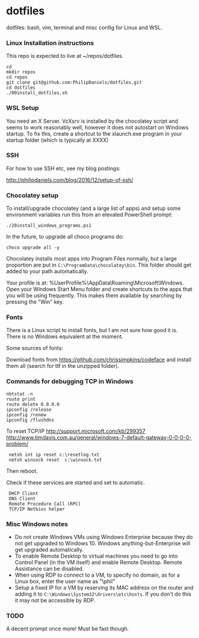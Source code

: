 # dotfiles

dotfiles: bash, vim, terminal and misc config for Linux and WSL.

### Linux Installation instructions

This repo is expected to live at ~/repos/dotfiles. 

```
cd
mkdir repos
cd repos
git clone git@github.com:PhilipDaniels/dotfiles.git
cd dotfiles
./00install_dotfiles.sh
```

### WSL Setup

You need an X Server. VcXsrv is installed by the chocolatey script and seems to work
reasonably well, however it does not autostart on Windows startup. To fix this, create
a shortcut to the xlaunch.exe program in your startup folder (which is typically at
XXXX)

### SSH

For how to use SSH etc, see my blog postings:

http://philipdaniels.com/blog/2016/12/setup-of-ssh/

### Chocolatey setup

To install/upgrade chocolatey (and a large list of apps) and setup some environment variables run
this from an elevated PowerShell prompt:

```
./20install_windows_programs.ps1
```

In the future, to upgrade all choco programs do:

```
choco upgrade all -y
```

Chocolatey installs most apps into Program Files normally, but a large proportion are put in
`C:\ProgramData\chocolatey\bin`. This folder should get added to your path automatically.

Your profile is at: %UserProfile%\AppData\Roaming\Microsoft\Windows. Open your Windows Start
Menu folder and create shortcuts to the apps that you will be using frequently. This makes them
available by searching by pressing the "Win" key.

### Fonts

There is a Linux script to install fonts, but I am not sure how good it is. There is
no Windows equivalent at the moment.

Some sources of fonts: 

Download fonts from https://github.com/chrissimpkins/codeface and install them all (search for ttf in the unzipped folder).

### Commands for debugging TCP in Windows

```
nbtstat -n
route print
route delete 0.0.0.0
ipconfig /release
ipconfig /renew
ipconfig /flushdns
```

To reset TCP/IP http://support.microsoft.com/kb/299357 http://www.timdavis.com.au/general/windows-7-default-gateway-0-0-0-0-problem/

```
 netsh int ip reset c:\resetlog.txt
 netsh winsock reset  c:\winsock.txt
``` 

Then reboot.

Check if these services are started and set to automatic.

```
 DHCP Client
 DNS Client
 Remote Procedure Call (RPC)
 TCP/IP Netbios helper
```

### Misc Windows notes

* Do not create Windows VMs using Windows Enterprise because they do not get upgraded to
  Windows 10. Windows anything-but-Enterprise will get upgraded automatically.
* To enable Remote Desktop to virtual machines you need to go into Control Panel (in the
  VM itself) and enable Remote Desktop. Remote Assistance can be disabled.
* When using RDP to connect to a VM, to specify no domain, as for a Linux box, enter the
  user name as "\phil" 
* Setup a fixed IP for a VM by reserving its MAC address on the router and adding it to
  `C:\Windows\System32\drivers\etc\hosts`. If you don't do this it may not be accessible
  by RDP.

### TODO

A decent prompt once more! Must be fast though.

